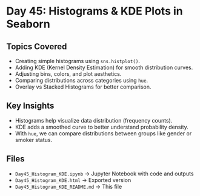 #  Day 45: Histograms & KDE Plots in Seaborn

##  Topics Covered
- Creating simple histograms using `sns.histplot()`.
- Adding KDE (Kernel Density Estimation) for smooth distribution curves.
- Adjusting bins, colors, and plot aesthetics.
- Comparing distributions across categories using `hue`.
- Overlay vs Stacked Histograms for better comparison.

##  Key Insights
- Histograms help visualize data distribution (frequency counts).
- KDE adds a smoothed curve to better understand probability density.
- With `hue`, we can compare distributions between groups like gender or smoker status.

##  Files
- `Day45_Histogram_KDE.ipynb` → Jupyter Notebook with code and outputs
- `Day45_Histogram_KDE.html` → Exported version
- `Day45_Histogram_KDE_README.md` → This file

